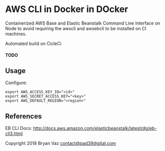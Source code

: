 # AWS CLI in Docker in DOcker

Containerized AWS Base and Elastic Beanstalk Command Line Interface on Node to avoid
requiring the awscli and awsebcli to be installed on CI machines.

Automated build on CicleCi

#### TODO

## Usage

Configure:

```
export AWS_ACCESS_KEY_ID="<id>"
export AWS_SECRET_ACCESS_KEY="<key>"
export AWS_DEFAULT_REGION="<region>"
```


## References

EB CLI Docs: http://docs.aws.amazon.com/elasticbeanstalk/latest/dg/eb-cli3.html


Copyright 2018 Bryan Vaz <contact@pad39digital.com>